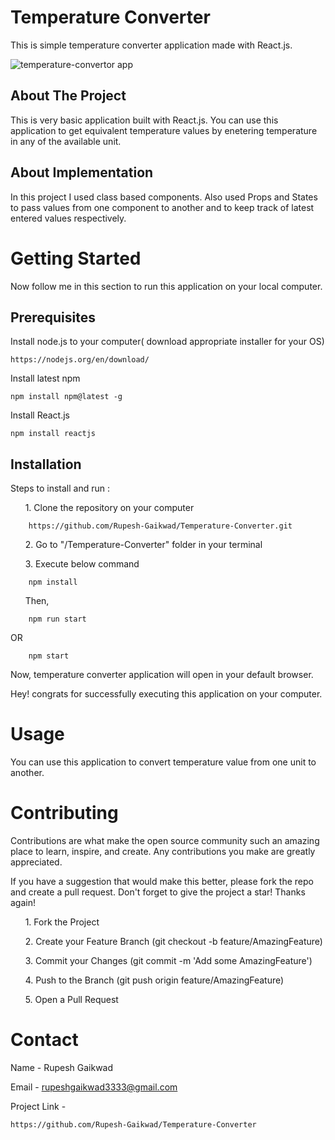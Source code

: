 
# Temperature Converter

This is simple temperature converter application made with React.js.

![temperature-convertor app](https://user-images.githubusercontent.com/90320333/156386104-0fe94ee6-edd5-41db-b542-817a4f147cde.png)


## About The Project

This is very basic application built with React.js. You can use 
this application to get equivalent temperature values by
enetering temperature in any of the available unit. 
## About Implementation

In this project I used class based components. Also used Props and States to pass values
from one component to another and to keep track of latest entered values respectively.
# Getting Started

Now follow me in this section to run this application on your local computer.

## Prerequisites

Install node.js to your computer( download appropriate installer for your OS)

    https://nodejs.org/en/download/

Install latest npm

    npm install npm@latest -g

Install React.js

    npm install reactjs

## Installation


Steps to install and run :

&nbsp;&nbsp;&nbsp;&nbsp;&nbsp;&nbsp;1. Clone the repository on your computer

        https://github.com/Rupesh-Gaikwad/Temperature-Converter.git

&nbsp;&nbsp;&nbsp;&nbsp;&nbsp;&nbsp;2. Go to "/Temperature-Converter" folder in your terminal

&nbsp;&nbsp;&nbsp;&nbsp;&nbsp;&nbsp;3. Execute below command 

        npm install
&nbsp;&nbsp;&nbsp;&nbsp;&nbsp;&nbsp;Then,

        npm run start

OR 

        npm start

Now, temperature converter application will open in your default browser.

Hey! congrats for successfully executing this application on your computer.


# Usage

You can use this application to convert temperature value from one unit to another.


# Contributing

Contributions are what make the open source community such an amazing place to learn, inspire, and create. Any contributions you make are greatly appreciated.

If you have a suggestion that would make this better, please fork the repo and create a pull request. Don't forget to give the project a star! Thanks again!

&nbsp;&nbsp;&nbsp;&nbsp;&nbsp;&nbsp;1. Fork the Project

&nbsp;&nbsp;&nbsp;&nbsp;&nbsp;&nbsp;2. Create your Feature Branch (git checkout -b feature/AmazingFeature)

&nbsp;&nbsp;&nbsp;&nbsp;&nbsp;&nbsp;3. Commit your Changes (git commit -m 'Add some AmazingFeature')

&nbsp;&nbsp;&nbsp;&nbsp;&nbsp;&nbsp;4. Push to the Branch (git push origin feature/AmazingFeature)

&nbsp;&nbsp;&nbsp;&nbsp;&nbsp;&nbsp;5. Open a Pull Request

# Contact

Name - Rupesh Gaikwad

Email - rupeshgaikwad3333@gmail.com

Project Link - 

    https://github.com/Rupesh-Gaikwad/Temperature-Converter
